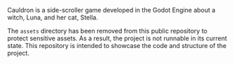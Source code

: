 Cauldron is a side-scroller game developed in the Godot Engine about a witch, Luna, and her cat, Stella.


The `assets` directory has been removed from this public repository to protect sensitive assets. As a result, the project is not runnable in its current state. This repository is intended to showcase the code and structure of the project.

